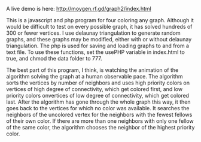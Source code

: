 A live demo is here:
http://moygen.rf.gd/graph2/index.html

This is a javascript and php program for four coloring any graph. Although it would be difficult to test on every possible graph, it has solved hundreds of 300 or fewer vertices. I use delaunay triangulation to generate random graphs, and these graphs may be modified, either with or without delaunay triangulation. The php is used for saving and loading graphs to and from a text file. To use these functions, set the usePHP variable in index.html to true, and chmod the data folder to 777.

The best part of this program, I think, is watching the animation of the algorithm solving the graph at a human observable pace. The algorithm sorts the vertices by number of neighbors and uses high priority colors on vertices of high degree of connectivity, which get colored first, and low priority colors onvertices of low degree of connectivity, which get colored last. After the algorithm has gone through the whole graph this way, it then goes back to the vertices for which no color was available. It searches the neighbors of the uncolored vertex for the neighbors with the fewest fellows of their own color. If there are more than one neighbors with only one fellow of the same color, the algorithm chooses the neighbor of the highest priority color.
